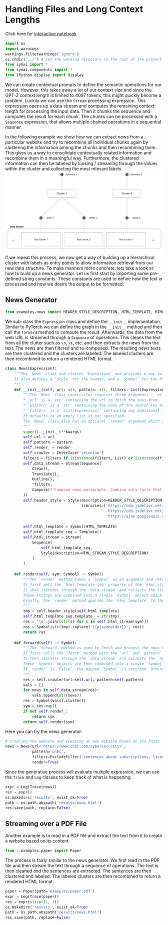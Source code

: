 # Handling Files and Long Context Lengths

Click here for [interactive notebook](https://github.com/ExtensityAI/symbolicai/blob/main/notebooks/News.ipynb)

```python
import os
import warnings
warnings.filterwarnings('ignore')
os.chdir('../') # set the working directory to the root of the project
from symai import *
from symai.components import *
from IPython.display import display
```

We can create contextual prompts to define the semantic operations for our model. However, this takes away a lot of our context size and since the GPT-3 context length is limited to 4097 tokens, this might quickly become a problem. Luckily we can use the `Stream` processing expression. This expression opens up a data stream and computes the remaining context length for processing the input data. Then it chunks the sequence and computes the result for each chunk. The chunks can be processed with a `Sequence` expression, that allows multiple chained operations in a sequential manner.

In the following example we show how we can extract news from a particular website and try to recombine all individual chunks again by clustering the information among the chunks and then recombining them. This gives us a way to consolidate contextually related information and recombine them in a meaningful way. Furthermore, the clustered information can then be labeled by looking / streaming through the values within the cluster and collecting the most relevant labels.
<img src="https://raw.githubusercontent.com/ExtensityAI/symbolicai/main/assets/images/img6.png" width="720px">
If we repeat this process, we now get a way of building up a hierarchical cluster with labels as entry points to allow information retrieval from our new data structure.
To make manners more concrete, lets take a look at how to build up a news generator. Let us first start by importing some pre-defined string constants. These constants are used to define how the text is processed and how we desire the output to be formatted.

## News Generator

```python
from examples.news import HEADER_STYLE_DESCRIPTION, HTML_TEMPLATE, HTML_STREAM_STYLE_DESCRIPTION
```

We sub-class the `Expression` class and define the `__init__` implementation. Similar to PyTorch we can define the graph in the `__init__` method and then call the `forward` method to compute the result. Afterwards, the data from the web URL is streamed through a `Sequence` of operations. This cleans the text from all the clutter such as `\n`, `\t`, etc. and then extracts the news from the text.
The news are then filtered and re-composed. The resulting news texts are then clustered and the clusters are labeled. The labeled clusters are then recombined to return a rendered HTML format.

```python
class News(Expression):
    """The `News` class sub-classes `Expression` and provides a way to fetch and render news from a given url. It uses a `Stream` object to process the news data, with a sequence of `Clean`, `Translate`, `Outline`, and `Compose` expressions.
    It also defines a `Style` for the header, and a `Symbol` for the HTML templates.
    """
    def __init__(self, url: str, pattern: str, filters: List[Expression] = [], render: bool = False, **kwargs):
        """The `News` class constructor requires three arguments - `url`, `pattern` and `filters`.
        * `url` is a `str` containing the url to fetch the news from.
        * `pattern` is a `str` containing the name of the search key to be found on the web page.
        * `filters` is a `List[Expression]` containing any additional filters that should be applied to the news data.
        It defaults to an empty list if not specified.
        The `News` class also has an optional `render` argument which is a `bool` indicating whether the news should be rendered. It defaults to `False` if not specified.
        """
        super().__init__(**kwargs)
        self.url = url
        self.pattern = pattern
        self.render_ = render
        self.crawler = Interface('selenium')
        filters = filters if isinstance(filters, List) or isinstance(filters, tuple) else [filters]
        self.data_stream = Stream(Sequence(
            Clean(),
            Translate(),
            Outline(),
            *filters,
            Compose(f'Compose news paragraphs. Combine only facts that belong topic-wise together:\n'),
        ))
        self.header_style = Style(description=HEADER_STYLE_DESCRIPTION,
                                  libraries=['https://cdn.jsdelivr.net/npm/bootstrap@5.2.3/dist/css/bootstrap.min.css',
                                             'https://cdn.jsdelivr.net/npm/bootstrap@5.2.3/dist/js/bootstrap.bundle.min.js',
                                             'https://ajax.googleapis.com/ajax/libs/jquery/3.6.1/jquery.min.js'])

        self.html_template = Symbol(HTML_TEMPLATE)
        self.html_template_seq = Template()
        self.html_stream = Stream(
            Sequence(
                self.html_template_seq,
                Style(description=HTML_STREAM_STYLE_DESCRIPTION)
            )
        )

    def render(self, sym: Symbol) -> Symbol:
        """The `render` method takes a `Symbol` as an argument and returns a `Symbol` containing the rendered news.
        It first sets the `html_template_seq` property of the `html_stream` to the result of applying the `header_style` to the `html_template`.
        It then iterates through the `data_stream` and collects the strings resulting from each expression.
        These strings are combined into a single `Symbol` object which is then clustered.
        Finally, the `render` method applies the `html_template` to the clustered `Symbol` and returns the result.
        """
        tmp = self.header_style(self.html_template)
        self.html_template_seq.template_ = str(tmp)
        res = '\n'.join([str(s) for s in self.html_stream(sym)])
        res = Symbol(str(tmp).replace('{{placeholder}}', res))
        return res

    def forward(self) -> Symbol:
        """The `forward` method is used to fetch and process the news data.
        It first calls the `fetch` method with the `url` and `pattern` arguments.
        It then iterates through the `data_stream` and collects the `Symbol` object resulting from each expression.
        These `Symbol` objects are then combined into a single `Symbol` object which is then mapped.
        If `render` is `False`, the mapped `Symbol` is returned. Otherwise, the `render` method is called with the `Symbol` and the resulting `Symbol` is returned.
        """
        res = self.crawler(url=self.url, pattern=self.pattern)
        vals = []
        for news in self.data_stream(res):
            vals.append(str(news))
        res = Symbol(vals).cluster()
        sym = res.map()
        if not self.render_:
            return sym
        return self.render(sym)
```

Here you can try the news generator:
```python
# crawling the website and creating an own website based on its facts
news = News(url='https://www.cnbc.com/cybersecurity/',
            pattern='cnbc',
            filters=ExcludeFilter('sentences about subscriptions, licensing, newsletter'),
            render=True)
```

Since the generative process will evaluate multiple expression, we can use the `Trace` and `Log` classes to keep track of what is happening.

```python
expr = Log(Trace(news))
res = expr()
os.makedirs('results', exist_ok=True)
path = os.path.abspath('results/news.html')
res.save(path, replace=False)
```

## Streaming over a PDF File

Another example is to read in a PDF file and extract the text from it to create a website based on its content.

```python
from ..examples.paper import Paper
```

The process is fairly similar to the news generator. We first read in the PDF file and then stream the text through a sequence of operations. The text is then cleaned and the sentences are extracted. The sentences are then clustered and labeled. The labeled clusters are then recombined to return a rendered HTML format.

```python
paper = Paper(path='examples/paper.pdf')
expr = Log(Trace(paper))
res = expr(slice=(1, 1))
os.makedirs('results', exist_ok=True)
path = os.path.abspath('results/news.html')
res.save(path, replace=False)
```
